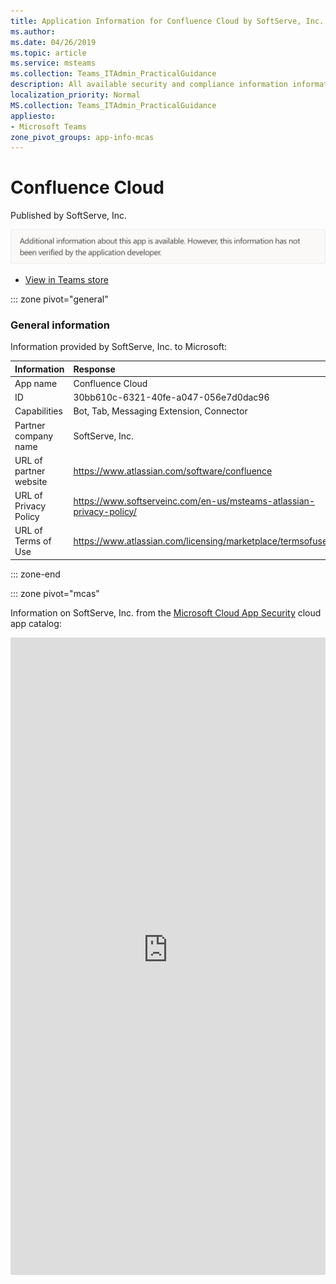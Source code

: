 ```yaml
---
title: Application Information for Confluence Cloud by SoftServe, Inc.
ms.author: 
ms.date: 04/26/2019
ms.topic: article
ms.service: msteams
ms.collection: Teams_ITAdmin_PracticalGuidance
description: All available security and compliance information information for Confluence Cloud, its data handling policies, its Microsoft Cloud App Security app catalog information, and security/compliance information in the CSA STAR registry.
localization_priority: Normal
MS.collection: Teams_ITAdmin_PracticalGuidance
appliesto:
- Microsoft Teams
zone_pivot_groups: app-info-mcas
---
```

# Confluence Cloud

Published by SoftServe, Inc.

<img alt="Non-attested image" src="./images/unattested.png" width="650"/>

* <a href="https://teams.microsoft.com/l/app/30bb610c-6321-40fe-a047-056e7d0dac96" target="_blank">View in Teams store</a>

::: zone pivot="general"

### General information

Information provided by SoftServe, Inc. to Microsoft:

| **Information** | **Response** |
|:----------------|:-------------|
| App name | Confluence Cloud |
| ID | 30bb610c-6321-40fe-a047-056e7d0dac96 |
| Capabilities | Bot, Tab, Messaging Extension, Connector |
| Partner company name | SoftServe, Inc. |
| URL of partner website | <https://www.atlassian.com/software/confluence> |
| URL of Privacy Policy | <https://www.softserveinc.com/en-us/msteams-atlassian-privacy-policy/> |
| URL of Terms of Use | <https://www.atlassian.com/licensing/marketplace/termsofuse> |

::: zone-end


::: zone pivot="mcas"

Information on SoftServe, Inc. from the [Microsoft Cloud App Security](https://www.microsoft.com/en-us/enterprise-mobility-security/cloud-app-security) cloud app catalog:

<iframe height='1020' title='Microsoft Cloud App Security Information' src='https://3ca685143b5b46b4b0e5266dadf2e97c.codepen.website/#/dashboard/22926' frameborder='no'  style='width: 100%;'>

<a href="https://3ca685143b5b46b4b0e5266dadf2e97c.codepen.website/#/dashboard/22926" target="_blank">View in a new tab</a>

::: zone-end

